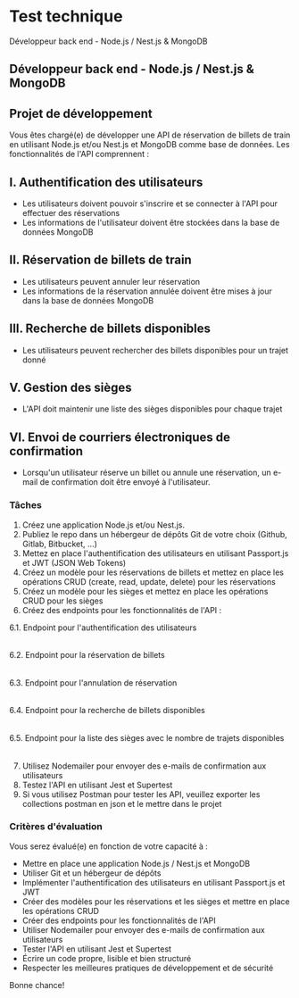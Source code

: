 # Test technique

Développeur back end - Node.js / Nest.js & MongoDB

## Développeur back end - Node.js / Nest.js & MongoDB

## Projet de développement

Vous êtes chargé(e) de développer une API de réservation de billets de train en utilisant Node.js et/ou Nest.js et MongoDB comme base de données. Les fonctionnalités de l'API comprennent :

## I. Authentification des utilisateurs

-   Les utilisateurs doivent pouvoir s'inscrire et se connecter à l'API pour effectuer des réservations
-   Les informations de l'utilisateur doivent être stockées dans la base de données MongoDB

## II. Réservation de billets de train

-   Les utilisateurs peuvent annuler leur réservation
-   Les informations de la réservation annulée doivent être mises à jour dans la base de données MongoDB

## III. Recherche de billets disponibles

-   Les utilisateurs peuvent rechercher des billets disponibles pour un trajet donné

## V. Gestion des sièges

-   L'API doit maintenir une liste des sièges disponibles pour chaque trajet

## VI. Envoi de courriers électroniques de confirmation

-   Lorsqu'un utilisateur réserve un billet ou annule une réservation, un e-mail de confirmation doit être envoyé à l'utilisateur.

### Tâches

1. Créez une application Node.js et/ou Nest.js.
2. Publiez le repo dans un hébergeur de dépôts Git de votre choix (Github, Gitlab, Bitbucket, …)
3. Mettez en place l'authentification des utilisateurs en utilisant Passport.js et JWT (JSON Web Tokens)
4. Créez un modèle pour les réservations de billets et mettez en place les opérations CRUD (create, read, update, delete) pour les réservations
5. Créez un modèle pour les sièges et mettez en place les opérations CRUD pour les sièges
6. Créez des endpoints pour les fonctionnalités de l'API :

6.1. Endpoint pour l'authentification des utilisateurs

######

6.2. Endpoint pour la réservation de billets

######

6.3. Endpoint pour l'annulation de réservation

######

6.4. Endpoint pour la recherche de billets disponibles

######

6.5. Endpoint pour la liste des sièges avec le nombre de trajets disponibles

######

7. Utilisez Nodemailer pour envoyer des e-mails de confirmation aux utilisateurs
8. Testez l'API en utilisant Jest et Supertest
9. Si vous utilisez Postman pour tester les API, veuillez exporter les collections postman en json et le mettre dans le projet

### Critères d'évaluation

Vous serez évalué(e) en fonction de votre capacité à :

-   Mettre en place une application Node.js / Nest.js et MongoDB
-   Utiliser Git et un hébergeur de dépôts
-   Implémenter l'authentification des utilisateurs en utilisant Passport.js et JWT
-   Créer des modèles pour les réservations et les sièges et mettre en place les opérations CRUD
-   Créer des endpoints pour les fonctionnalités de l'API
-   Utiliser Nodemailer pour envoyer des e-mails de confirmation aux utilisateurs
-   Tester l'API en utilisant Jest et Supertest
-   Écrire un code propre, lisible et bien structuré
-   Respecter les meilleures pratiques de développement et de sécurité

Bonne chance!
